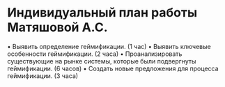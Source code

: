 # Индивидуальный план работы Матяшовой А.С.
•	Выявить определение геймификации. (1 час)
•	Выявить ключевые особенности геймификации. (2 часа)
•	Проанализировать существующие на рынке системы, которые были подвергнуты геймификации. (6 часов)
•	Создать новые предложения для процесса геймификации. (3 часа)
